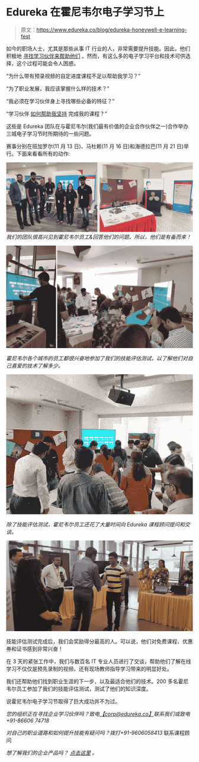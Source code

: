 # Edureka 在霍尼韦尔电子学习节上

> 原文：<https://www.edureka.co/blog/edureka-honeywell-e-learning-fest>

如今的职场人士，尤其是那些从事 IT 行业的人，非常需要提升技能。因此，他们积极地 [寻找学习伙伴来帮助他们](https://www.edureka.co/blog/7-characteristics-of-an-effective-online-it-training/) 。然而，有这么多的电子学习平台和技术可供选择，这个过程可能会令人困惑。

“为什么带有预录视频的自定进度课程不足以帮助我学习？”

“为了职业发展，我应该掌握什么样的技术？”

“我必须在学习伙伴身上寻找哪些必备的特征？”

“学习伙伴 [如何帮助我坚持](https://www.edureka.co/blog/how-to-evaluate-roi-on-different-models-of-it-training/) 完成我的课程？”

这些是 Edureka 团队在与霍尼韦尔(我们最有价值的企业合作伙伴之一)合作举办三城电子学习节时所期待的一些问题。

赛事分别在班加罗尔(11 月 13 日)、马杜赖(11 月 16 日)和海德拉巴(11 月 21 日)举行。下面来看看所有的动作:

![Edureka x Honeywell E-Learning Fest - 3 - Edureka](img/53b40b3daf0eaf13e764e4a1647c87dc.png) *我们的团队很高兴见到霍尼韦尔员工&回答他们的问题。所以，他们是有备而来！* 

![](img/327dcca50df3d6f6bf231793bcf247ff.png) 

*霍尼韦尔各个城市的员工都很兴奋地参加了我们的技能评估测试，以了解他们对自己喜爱的技术了解多少。*

![Edureka x Honeywell E-Learning Fest - 3 - Edureka](img/ee20698ab4ff0e0cc805e9c4797ce940.png)

*除了技能评估测试，霍尼韦尔员工还花了大量时间向 Edureka 课程顾问提问和交谈。*

![Edureka x Honeywell E-Learning Fest - 1 - Edureka](img/5300904901f362e7cfa462afe3daa705.png)

技能评估测试完成后，我们会奖励得分最高的人。可以说，他们对免费课程、优惠券和证书感到非常兴奋！

在 3 天的紧张工作中，我们与数百名 IT 专业人员进行了交谈，帮助他们了解在线学习不仅仅是预先录制的视频，还有现场教师指导学习带来的明显好处。

我们还帮助他们找到职业生涯的下一步，以及最适合他们的技术。200 多名霍尼韦尔员工参加了我们的技能评估测试，测试了他们的知识深度。

说霍尼韦尔电子学习节取得了巨大成功并不为过。

*您的组织正在寻找企业学习伙伴吗？致电*[*【corp@edureka.co】*](mailto:corp@edureka.co)*联系我们或致电+91-86606 74718*

*对自己的职业道路和如何提升技能有疑问吗？拨打+91-9606058413* 联系课程顾问

*想了解我们的企业产品吗？* [*点击这里*](https://www.edureka.co/corporate-training) *。*